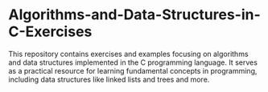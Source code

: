 # Algorithms-and-Data-Structures-in-C-Exercises
This repository contains exercises and examples focusing on algorithms and data structures implemented in the C programming language. It serves as a practical resource for learning fundamental concepts in programming, including data structures like linked lists and trees and more.
